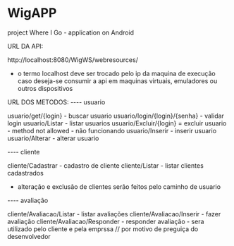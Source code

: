 # WigAPP

project Where I Go - application on Android

URL DA API:

http://localhost:8080/WigWS/webresources/
* o termo localhost deve ser trocado pelo ip da maquina de execução caso deseja-se consumir a api em maquinas virtuais, emuladores ou outros dispositivos

URL DOS METODOS:
---- usuario

usuario/get/{login} - buscar usuario
usuario/login/{login}/{senha} - validar login
usuario/Listar - listar usuarios
usuario/Excluir/{login} = excluir usuario - method not allowed - não funcionando 
usuario/Inserir - inserir usuario
usuario/Alterar - alterar usuario

---- cliente

cliente/Cadastrar - cadastro de cliente
cliente/Listar - listar clientes cadastrados
- alteração e exclusão de clientes serão feitos pelo caminho de usuario

---- avaliação

cliente/Avaliacao/Listar - listar avaliações
cliente/Avaliacao/Inserir - fazer avaliação
cliente/Avaliacao/Responder - responder avaliação - sera utilizado pelo cliente e pela emprssa // por motivo de preguiça do desenvolvedor
